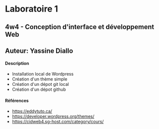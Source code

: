 # Laboratoire 1
## 4w4 - Conception d'interface et développement Web
## Auteur: Yassine Diallo
#### Description
- Installation local de Wordpress
- Création d'un thème simple
- Création d'un dépot git local
- Création d'un dépot github

#### Références
- https://eddytuto.ca/
- https://developer.wordpress.org/themes/
- https://cidweb4.sg-host.com/category/cours/


